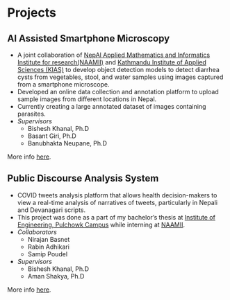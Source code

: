 # Projects

## AI Assisted Smartphone Microscopy

- A joint collaboration of [NepAl Applied Mathematics and Informatics Institute for research(NAAMII)](https://naamii.org.np/) and [Kathmandu Institute of Applied Sciences (KIAS)](https://kias.org.np/) to develop object detection models to detect diarrhea cysts from vegetables, stool, and water samples using images captured from a smartphone microscope.
- Developed an online data collection and annotation platform to upload sample images from different locations in Nepal.
- Currently creating a large annotated dataset of images containing parasites.
- *Supervisors*
    - Bishesh Khanal, Ph.D
    - Basant Giri, Ph.D
    - Banubhakta Neupane, Ph.D

More info [here](https://www.naamii.org.np/projects/ai-assisted-microscopy/).

## Public Discourse Analysis System

- COVID tweets analysis platform that allows health decision-makers to view a real-time analysis of narratives of tweets, particularly in Nepali and Devanagari scripts.
- This project was done as a part of my bachelor’s thesis at [Institute of Engineering, Pulchowk Campus](https://pcampus.edu.np/) while interning at [NAAMII](https://www.naamii.org.np/projects/ai-assisted-microscopy/).
- *Collaborators*
    - Nirajan Basnet
    - Rabin Adhikari
    - Samip Poudel
- *Supervisors*
    - Bishesh Khanal, Ph.D
    - Aman Shakya, Ph.D

More info [here](https://covid-talks.naamii.org.np/).